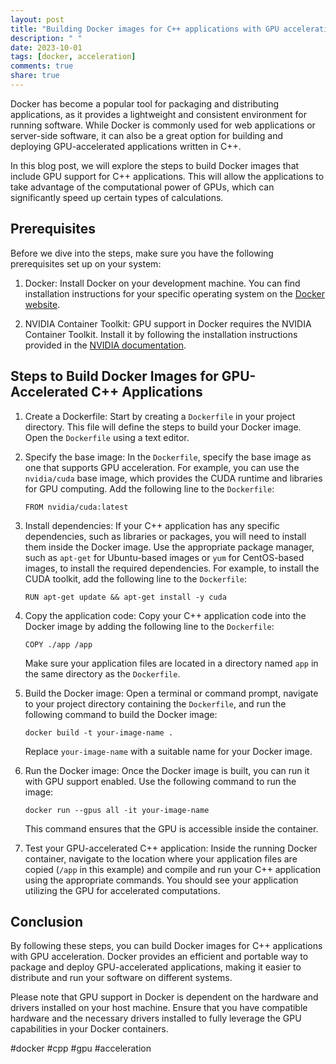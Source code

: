 ```yaml
---
layout: post
title: "Building Docker images for C++ applications with GPU acceleration"
description: " "
date: 2023-10-01
tags: [docker, acceleration]
comments: true
share: true
---
```


Docker has become a popular tool for packaging and distributing applications, as it provides a lightweight and consistent environment for running software. While Docker is commonly used for web applications or server-side software, it can also be a great option for building and deploying GPU-accelerated applications written in C++.

In this blog post, we will explore the steps to build Docker images that include GPU support for C++ applications. This will allow the applications to take advantage of the computational power of GPUs, which can significantly speed up certain types of calculations.

## Prerequisites

Before we dive into the steps, make sure you have the following prerequisites set up on your system:

1. Docker: Install Docker on your development machine. You can find installation instructions for your specific operating system on the [Docker website](https://docs.docker.com/get-docker/).

2. NVIDIA Container Toolkit: GPU support in Docker requires the NVIDIA Container Toolkit. Install it by following the installation instructions provided in the [NVIDIA documentation](https://github.com/NVIDIA/nvidia-docker).

## Steps to Build Docker Images for GPU-Accelerated C++ Applications

1. Create a Dockerfile: Start by creating a `Dockerfile` in your project directory. This file will define the steps to build your Docker image. Open the `Dockerfile` using a text editor.

2. Specify the base image: In the `Dockerfile`, specify the base image as one that supports GPU acceleration. For example, you can use the `nvidia/cuda` base image, which provides the CUDA runtime and libraries for GPU computing. Add the following line to the `Dockerfile`:

    ```
    FROM nvidia/cuda:latest
    ```

3. Install dependencies: If your C++ application has any specific dependencies, such as libraries or packages, you will need to install them inside the Docker image. Use the appropriate package manager, such as `apt-get` for Ubuntu-based images or `yum` for CentOS-based images, to install the required dependencies. For example, to install the CUDA toolkit, add the following line to the `Dockerfile`:

    ```
    RUN apt-get update && apt-get install -y cuda
    ```

4. Copy the application code: Copy your C++ application code into the Docker image by adding the following line to the `Dockerfile`:

    ```
    COPY ./app /app
    ```

    Make sure your application files are located in a directory named `app` in the same directory as the `Dockerfile`.

5. Build the Docker image: Open a terminal or command prompt, navigate to your project directory containing the `Dockerfile`, and run the following command to build the Docker image:

    ```
    docker build -t your-image-name .
    ```

    Replace `your-image-name` with a suitable name for your Docker image.

6. Run the Docker image: Once the Docker image is built, you can run it with GPU support enabled. Use the following command to run the image:

    ```
    docker run --gpus all -it your-image-name
    ```

    This command ensures that the GPU is accessible inside the container.

7. Test your GPU-accelerated C++ application: Inside the running Docker container, navigate to the location where your application files are copied (`/app` in this example) and compile and run your C++ application using the appropriate commands. You should see your application utilizing the GPU for accelerated computations.

## Conclusion

By following these steps, you can build Docker images for C++ applications with GPU acceleration. Docker provides an efficient and portable way to package and deploy GPU-accelerated applications, making it easier to distribute and run your software on different systems.

Please note that GPU support in Docker is dependent on the hardware and drivers installed on your host machine. Ensure that you have compatible hardware and the necessary drivers installed to fully leverage the GPU capabilities in your Docker containers.

#docker #cpp #gpu #acceleration